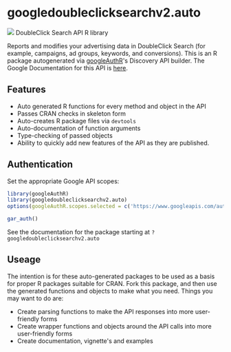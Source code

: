 # googledoubleclicksearchv2.auto
![](http://www.google.com/images/icons/product/search-32.gif)
DoubleClick Search API R library

Reports and modifies your advertising data in DoubleClick Search (for example, campaigns, ad groups, keywords, and conversions).
This is an R package autogenerated via [googleAuthR](http://code.markedmondson.me/googleAuthR)'s Discovery API builder. 
The Google Documentation for this API is [here](https://developers.google.com/doubleclick-search/).

## Features 
 * Auto generated R functions for every method and object in the API
 * Passes CRAN checks in skeleton form
 * Auto-creates R package files via `devtools`
 * Auto-documentation of function arguments
 * Type-checking of passed objects
 * Ability to quickly add new features of the API as they are published.

## Authentication
Set the appropriate Google API scopes:

```r
library(googleAuthR)
library(googledoubleclicksearchv2.auto)
options(googleAuthR.scopes.selected = c('https://www.googleapis.com/auth/doubleclicksearch'))

gar_auth()
```
 See the documentation for the package starting at `?googledoubleclicksearchv2.auto`
## Useage
The intention is for these auto-generated packages to be used as a basis for proper R packages suitable for CRAN.
Fork this package, and then use the generated functions and objects to make what you need.
Things you may want to do are:
* Create parsing functions to make the API responses into more user-friendly forms
* Create wrapper functions and objects around the API calls into more user-friendly forms
* Create documentation, vignette's and examples

